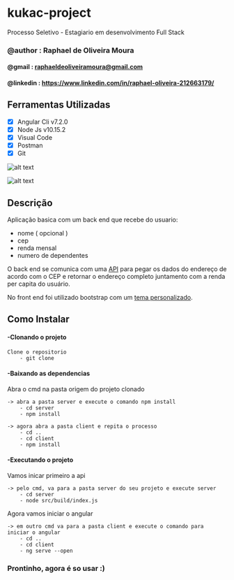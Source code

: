 # kukac-project

Processo Seletivo - Estagiario em desenvolvimento Full Stack

### @author : Raphael de Oliveira Moura
#### @gmail : raphaeldeoliveiramoura@gmail.com
#### @linkedin : https://www.linkedin.com/in/raphael-oliveira-212663179/

## Ferramentas Utilizadas
- [x] Angular Cli v7.2.0
- [x] Node Js v10.15.2
- [x] Visual Code
- [x] Postman
- [x] Git

![alt text](https://i.ibb.co/RCdbF4q/kukac-index.png)

![alt text](https://i.ibb.co/mDJxCKD/kukac-modal.png)

## Descrição
Aplicação basica com um back end que recebe do usuario:
 - nome ( opcional )
 - cep
 - renda mensal
 - numero de dependentes
 
O back end se comunica com uma [API](https://viacep.com.br/) para pegar os dados do endereço de acordo com o CEP e retornar o endereço completo juntamento com a renda per capita do usuário.

No front end foi utilizado bootstrap com um [tema personalizado](https://bootswatch.com/sketchy/).


## Como Instalar

#### -Clonando o projeto

    Clone o repositorio
        - git clone

#### -Baixando as dependencias
Abra o cmd na pasta origem do projeto clonado

    -> abra a pasta server e execute o comando npm install
        - cd server
        - npm install

    -> agora abra a pasta client e repita o processo
        - cd ..
        - cd client
        - npm install

#### -Executando o projeto
Vamos inicar primeiro a api

    -> pelo cmd, va para a pasta server do seu projeto e execute server
        - cd server
        - node src/build/index.js

Agora vamos iniciar o angular

    -> em outro cmd va para a pasta client e execute o comando para iniciar o angular
        - cd ..
        - cd client
        - ng serve --open
        
### Prontinho, agora é so usar :)